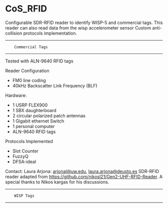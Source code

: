 # CoS_RFID
Configurable SDR-RFID reader to identify WISP-5 and commercial tags. 
This reader can also read data from the wisp accelerometer sensor
Custom anti-collision protocols implementation.

----------------------------------
        Commercial Tags
----------------------------------
Tested with ALN-9640 RFID tags

Reader Configuration
 - FM0 line coding 
 - 40kHz Backscatter Link Frequency (BLF)
 
Hardware:
  - 1 USRP FLEX900  
  - 1 SBX daughterboard 
  - 2 circular polarized patch antennas  
  - 1 Gigabit ethernet Switch 
  - 1 personal computer
  - ALN-9640 RFID tags

Protocols Implemented
  - Slot Counter
  - FuzzyQ
  - DFSA-ideal
  
Contact:
Laura Arjona: arjonal@uw.edu, laura.arjona@deusto.es
SDR-RFID reader adapted from https://github.com/nikosl21/Gen2-UHF-RFID-Reader.
A special thanks to Nikos kargas for his discussions.


----------------------------------
        WISP Tags
----------------------------------
